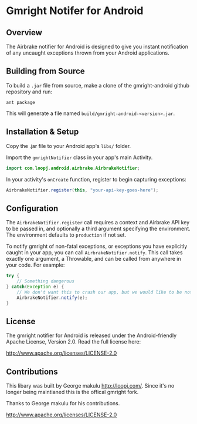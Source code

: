 Gmright Notifer for Android
===========================

Overview
--------
The Airbrake notifier for Android is designed to give you instant notification
of any uncaught exceptions thrown from your Android applications.


Building from Source
--------------------
To build a `.jar` file from source, make a clone of the gmright-android 
github repository and run:

```shell
ant package
```

This will generate a file named `build/gmright-android-<version>.jar`.


Installation & Setup
--------------------
Copy the .jar file to your Android app's `libs/` folder.

Import the `gmrightNotifier` class in your app's main Activity.

```java
import com.loopj.android.airbrake.AirbrakeNotifier;
```

In your activity's `onCreate` function, register to begin capturing exceptions:

```java
AirbrakeNotifier.register(this, "your-api-key-goes-here");
```


Configuration
-------------
The `AirbrakeNotifier.register` call requires a context and Airbrake API key to
be passed in, and optionally a third argument specifying the environment.
The environment defaults to `production` if not set.

To notify gmright of non-fatal exceptions, or exceptions you have explicitly
caught in your app, you can call `AirbrakeNotifier.notify`. This call takes
exactly one argument, a Throwable, and can be called from anywhere in your
code. For example:

```java
try {
    // Something dangerous
} catch(Exception e) {
    // We don't want this to crash our app, but we would like to be notified
    AirbrakeNotifier.notify(e);
}
```


License
-------
The gmright notifier for Android is released under the Android-friendly
Apache License, Version 2.0. Read the full license here:

<http://www.apache.org/licenses/LICENSE-2.0>

Contributions
-------
This libary was built by George makulu http://loopj.com/. Since it's no longer being maintianed this is the offical gmright fork. 

Thanks to George makulu for his contributions.

<http://www.apache.org/licenses/LICENSE-2.0>

